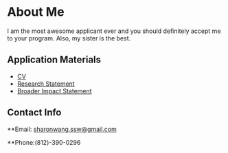 # About Me
I am the most awesome applicant ever and you should definitely accept me to your program. Also, my sister is the best.

## Application Materials
* [CV](wangsharon-cv.pdf)
* [Research Statement](wangsharon-personal.pdf)
* [Broader Impact Statement](wangsharon-broader-impact.pdf)

## Contact Info
**Email: sharonwang.ssw@gmail.com

**Phone:\(812\)-390-0296

